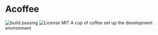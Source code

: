 # Acoffee


![build passing](https://img.shields.io/travis/USER/REPO.svg)
![License MIT](https://img.shields.io/apm/l/vim-mode.svg)
A cup of coffee set up the development environment
